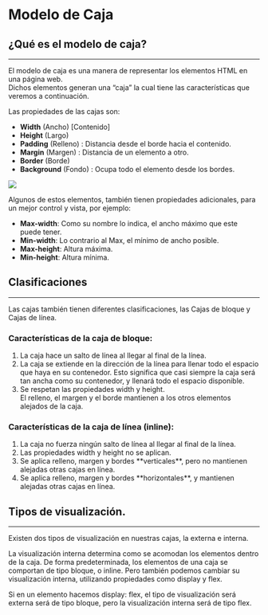 # Modelo de Caja
## ¿Qué es el modelo de caja? 
---
El modelo de caja es una manera de representar los elementos HTML en una página web.  
Dichos elementos generan una “caja”  la cual tiene las características que veremos a continuación. 

Las propiedades de las cajas son:
- <b>Width</b> (Ancho) [Contenido]
- <b>Height</b> (Largo)
- <b>Padding</b> (Relleno) : Distancia desde el borde hacia el contenido.
- <b>Margin</b> (Margen) : Distancia de un elemento a otro.
- <b>Border</b> (Borde)
- <b>Background</b> (Fondo) : Ocupa todo el elemento desde los bordes.


<img src= "https://www.creatuwebnicaragua.com/wp-content/uploads/2015/08/modelo-de-caja.gif"></a>


Algunos de estos elementos, también tienen propiedades adicionales, para un mejor control y vista, por ejemplo:
- <b> Max-width</b>: Como su nombre lo indica, el ancho máximo que este puede tener. 
- <b>Min-width</b>: Lo contrario al Max, el mínimo de ancho posible.  
- <b>Max-height</b>: Altura máxima. 
- <b>Min-height</b>: Altura mínima. 

## Clasificaciones
-----
Las cajas también tienen diferentes clasificaciones, las Cajas de bloque y Cajas de línea. 

### Características de la caja de bloque: 
<ol>
<li>La caja hace un salto de línea al llegar al final de la línea.</li>
<li>La caja se extiende en la dirección de la línea para llenar todo el espacio que haya en su contenedor. Esto significa que casi siempre la caja será tan ancha como su contenedor, y llenará todo el espacio disponible.</li>
<li>Se respetan las propiedades width y height.</li>
El relleno, el margen y el borde mantienen a los otros elementos alejados de la caja.

</ol>

### Características de la caja de línea (inline):
<ol>
<li>La caja no fuerza ningún salto de línea al llegar al final de la línea.</li>

<li>Las propiedades width y height no se aplican.</li>

<li>Se aplica relleno, margen y bordes **verticales**, pero no mantienen alejadas otras cajas en línea.</li>

<li>Se aplica relleno, margen y bordes **horizontales**, y mantienen alejadas otras cajas en línea.</li>
</ol>


## Tipos de visualización.
----
Existen dos tipos de visualización en nuestras cajas, la externa e interna.

La visualización interna determina como se acomodan los elementos dentro de la caja. 
De forma predeterminada, los elementos de una caja se comportan de tipo bloque, o inline.
Pero también podemos cambiar su visualización interna, utilizando propiedades como display y flex. 

Si en un elemento hacemos display: flex, el tipo de visualización será externa será de tipo bloque, pero la visualización interna será de tipo flex. 

